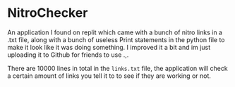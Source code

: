 # NitroChecker

An application I found on replit which came with a bunch of nitro links in a .txt file, along with a bunch of useless Print statements in the python file to make it look like it was doing something. I improved it a bit and im just uploading it to Github for friends to use .,.

There are 10000 lines in total in the `links.txt` file, the application will check a certain amount of links you tell it to to see if they are working or not.

